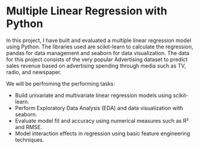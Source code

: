 # Multiple Linear Regression with Python

In this project, I have built and evaluated a multiple linear regression model using Python.
The libraries used are scikit-learn to calculate the regression, pandas for data management and seaborn for data visualization.
The data for this project consists of the very popular Advertising dataset to predict sales revenue based on advertising spending through media such as TV, radio, and newspaper. 

We will be perfroming the performing tasks:
<ul><li>Build univariate and multivariate linear regression models using scikit-learn.
  <li>Perform Exploratory Data Analysis (EDA) and data visualization with seaborn.
    <li>Evaluate model fit and accuracy using numerical measures such as R² and RMSE.
      <li>Model interaction effects in regression using basic feature engineering techniques.
        </ul>
